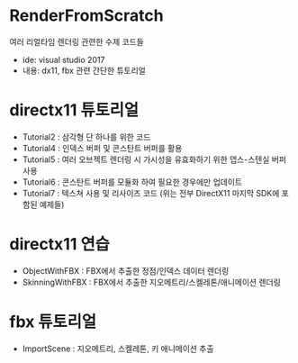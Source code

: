 # RenderFromScratch

여러 리얼타임 렌더링 관련한 수제 코드들

- ide: visual studio 2017
- 내용: dx11, fbx 관련 간단한 튜토리얼

# directx11 튜토리얼

- Tutorial2 : 삼각형 단 하나를 위한 코드
- Tutorial4 : 인덱스 버퍼 및 콘스탄트 버퍼를 활용
- Tutorial5 : 여러 오브젝트 렌더링 시 가시성을 유효화하기 위한 뎁스-스텐실 버퍼 사용
- Tutorial6 : 콘스탄트 버퍼를 모듈화 하여 필요한 경우에만 업데이트
- Tutorial7 : 텍스쳐 사용 및 리사이즈 코드
(위는 전부 DirectX11 마지막 SDK에 포함된 예제들)

# directx11 연습

- ObjectWithFBX : FBX에서 추출한 정점/인덱스 데이터 렌더링
- SkinningWithFBX : FBX에서 추출한 지오메트리/스켈레톤/애니메이션 렌더링

# fbx 튜토리얼
- ImportScene : 지오메트리, 스켈레톤, 키 애니메이션 추출
